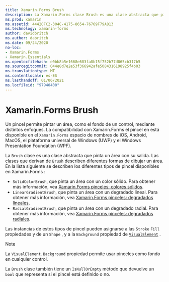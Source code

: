 ```yaml
---
title: Xamarin.Forms Brush
description: La Xamarin.Forms clase Brush es una clase abstracta que pinta un área con su salida.
ms.prod: xamarin
ms.assetid: 44420FC2-304C-4175-8654-76769F79A813
ms.technology: xamarin-forms
author: davidbritch
ms.author: dabritch
ms.date: 09/24/2020
no-loc:
- Xamarin.Forms
- Xamarin.Essentials
ms.openlocfilehash: e0bb8b5e1668e683fa8b15f752b77d865cb317b5
ms.sourcegitcommit: 044e8d7e2e53f366942afe5084316198925f4b03
ms.translationtype: MT
ms.contentlocale: es-ES
ms.lasthandoff: 01/06/2021
ms.locfileid: "97940400"
---
```

# <a name="no-locxamarinforms-brushes"></a>Xamarin.Forms Brush

Un pincel permite pintar un área, como el fondo de un control, mediante distintos enfoques. La compatibilidad con Xamarin.Forms el pincel en está disponible en el `Xamarin.Forms` espacio de nombres de iOS, Android, MacOS, el plataforma universal de Windows (UWP) y el Windows Presentation Foundation (WPF).

La `Brush` clase es una clase abstracta que pinta un área con su salida. Las clases que derivan de `Brush` describen diferentes formas de dibujar un área. En la lista siguiente se describen los diferentes tipos de pincel disponibles en Xamarin.Forms :

- `SolidColorBrush`, que pinta un área con un color sólido. Para obtener más información, vea [ Xamarin.Forms pinceles: colores sólidos](solidcolor.md).
- `LinearGradientBrush`, que pinta un área con un degradado lineal. Para obtener más información, vea [ Xamarin.Forms pinceles: degradados lineales](lineargradient.md).
- `RadialGradientBrush`, que pinta un área con un degradado radial. Para obtener más información, vea [ Xamarin.Forms pinceles: degradados radiales](radialgradient.md).

Las instancias de estos tipos de pincel pueden asignarse a las `Stroke` `Fill` propiedades y de un `Shape` , y a la `Background` propiedad de [`VisualElement`](xref:Xamarin.Forms.VisualElement) .

> [!NOTE]
> La `VisualElement.Background` propiedad permite usar pinceles como fondo en cualquier control.

La `Brush` clase también tiene un `IsNullOrEmpty` método que devuelve un `bool` que representa si el pincel está definido o no.
